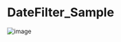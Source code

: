 # DateFilter_Sample

![image](https://github.com/user-attachments/assets/435011da-98f6-46b9-aa27-7c8a86ad00cc)
